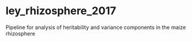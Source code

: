 # ley_rhizosphere_2017
Pipeline for analysis of heritability and variance components in the maize rhizosphere
